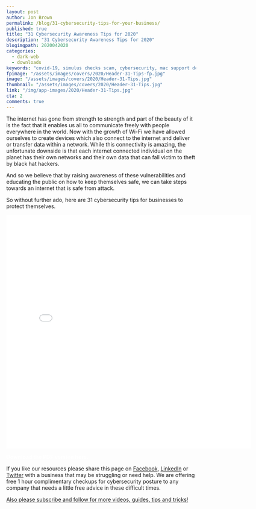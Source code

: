```yaml
---
layout: post
author: Jon Brown
permalink: /blog/31-cybersecurity-tips-for-your-business/
published: true
title: "31 Cybersecurity Awareness Tips for 2020"
description: "31 Cybersecurity Awareness Tips for 2020"
blogimgpath: 2020042020
categories:
  - dark-web
  - downloads
keywords: "covid-19, simulus checks scam, cybersecurity, mac support dc"
fpimage: "/assets/images/covers/2020/Header-31-Tips-fp.jpg"
image: "/assets/images/covers/2020/Header-31-Tips.jpg"
thumbnail: "/assets/images/covers/2020/Header-31-Tips.jpg"
link: "/img/app-images/2020/Header-31-Tips.jpg"
cta: 2
comments: true
---
```

The internet has gone from strength to strength and part of the beauty of it is the fact that it enables us all to communicate freely with people everywhere in the world. Now with the growth of Wi-Fi we have allowed ourselves to create devices which also connect to the internet and deliver or transfer data within a network. While this connectivity is amazing, the unfortunate downside is that each internet connected individual on the planet has their own networks and their own data that can fall victim to theft by black hat hackers.

And so we believe that by raising awareness of these vulnerabilities and educating the public on how to keep themselves safe, we can take steps towards an internet that is safe from attack.

So without further ado, here are 31 cybersecurity tips for businesses to protect themselves.

<embed src="{{site.site_cdn_}}/assets/images/attachments/Cybersecurity-Awareness-Tips.pdf" width="650" height="620" type='application/pdf' class="d-none d-sm-block mb-10" />

<a href="https://drive.google.com/file/d/1hw2dH5O-04dsfIEOBb2kZO9IqcQpvNvB/view?usp=sharing" class="btn btn-primary d-block w-100 lead" style="color: white !important; font-weight: bold !important; text-decoration: none !important;">Download the PDF version here. </a>

If you like our resources please share this page on [Facebook](https://www.facebook.com/grovetechnologies), [LinkedIn](https://www.linkedin.com/company/grove-tech) or [Twitter](https://twitter.com/thegrovetech) with a business that may be struggling or need help. We are offering free 1 hour complimentary checkups for cybersecurity posture to any company that needs a little free advice in these difficult times. 

[Also please subscribe and follow for more videos, guides, tips and tricks!](https://www.youtube.com/watch?v=kfp0pfG6OdY&list=PLSklzLKTmHD4OjPxSIfO-CYLc5emDpngo)